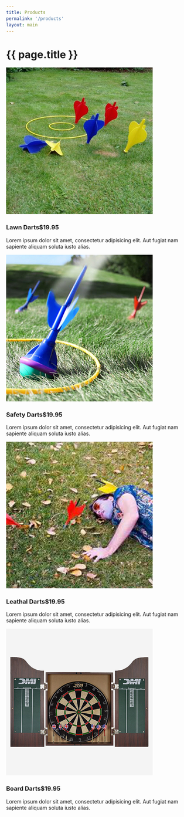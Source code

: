 ```yaml
---
title: Products
permalink: '/products'
layout: main
---
```


<div class="container">
  <div class="row page-title">
    <div class="col-xs-12">
      <h1>{{ page.title }}</h1>
    </div>
  </div>
  <div class="row product-list">
    <!-- Item Block -->
    <div class="col-sm-6 col-md-4 col-lg-3">
      <img class="img-fluid" src="images/lawn-darts-product.jpg" alt="Lawn Darts">
      <h3 class="product-title">Lawn Darts<span class="product-price">$19.95</span></h3>
      <p class="product-description">
        Lorem ipsum dolor sit amet, consectetur adipisicing elit. 
        Aut fugiat nam sapiente aliquam soluta iusto alias.
      </p>
    </div>
    <!-- Item Block -->
    <div class="col-sm-6 col-md-4 col-lg-3">
      <img class="img-fluid" src="images/safety-darts.jpg" alt="Safety Darts">
      <h3 class="product-title">Safety Darts<span class="product-price">$19.95</span></h3>
      <p class="product-description">
        Lorem ipsum dolor sit amet, consectetur adipisicing elit. 
        Aut fugiat nam sapiente aliquam soluta iusto alias.
      </p>
    </div>
    <!-- Item Block -->
    <div class="col-sm-6 col-md-4 col-lg-3">
      <img class="img-fluid" src="images/leathal-darts.jpg" alt="Leathal Darts">
      <h3 class="product-title">Leathal Darts<span class="product-price">$19.95</span></h3>
      <p class="product-description">
        Lorem ipsum dolor sit amet, consectetur adipisicing elit. 
        Aut fugiat nam sapiente aliquam soluta iusto alias.
      </p>
    </div>
    <!-- Item Block -->
    <div class="col-sm-6 col-md-4 col-lg-3">
      <img class="img-fluid" src="images/board-darts.jpg" alt="Board Darts">
      <h3 class="product-title">Board Darts<span class="product-price">$19.95</span></h3>
      <p class="product-description">
        Lorem ipsum dolor sit amet, consectetur adipisicing elit. 
        Aut fugiat nam sapiente aliquam soluta iusto alias.
      </p>
    </div>
  </div>
</div>
